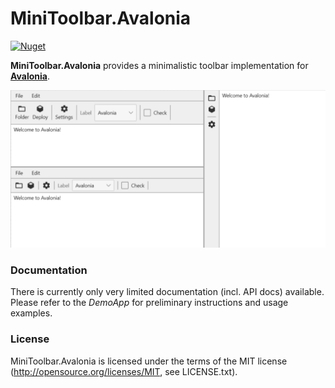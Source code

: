 MiniToolbar.Avalonia
==========
[![Nuget](https://img.shields.io/nuget/v/MiniToolbar.Avalonia?style=flat-square&logo=nuget&color=blue)](https://www.nuget.org/packages/MiniToolbar.Avalonia)

**MiniToolbar.Avalonia** provides a minimalistic toolbar implementation for **[Avalonia](https://avaloniaui.net/)**.

[<img src="screenshot.png" width="800" />](screenshot.png)

### Documentation
There is currently only very limited documentation (incl. API docs) available. Please refer to the *DemoApp* for preliminary instructions and usage examples.

### License
MiniToolbar.Avalonia is licensed under the terms of the MIT license (<http://opensource.org/licenses/MIT>, see LICENSE.txt).
